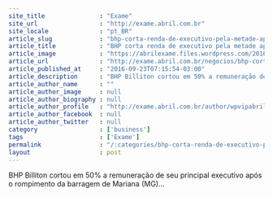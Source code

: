 ```yaml
---
site_title               : "Exame"
site_url                 : "http://exame.abril.com.br"
site_locale              : "pt_BR"
article_slug             : "bhp-corta-renda-de-executivo-pela-metade-apos-mariana"
article_title            : "BHP corta renda de executivo pela metade após Mariana"
article_image            : "https://abrilexame.files.wordpress.com/2016/09/size_960_16_9_bhp_billiton5.jpg?quality=70&strip=all&w=960"
article_url              : "http://exame.abril.com.br/negocios/bhp-corta-renda-de-executivo-pela-metade-apos-mariana/"
article_published_at     : "2016-09-23T07:15:54-03:00"
article_description      : "BHP Billiton cortou em 50% a remuneração de seu principal executivo após o rompimento da barragem de Mariana (MG)..."
article_author_name      : ""
article_author_image     : null
article_author_biography : null
article_author_profile   : "http://exame.abril.com.br/author/wpvipabril/"
article_author_facebook  : null
article_author_twitter   : null
category                 : ['business']
tags                     : ['Exame']
permalink                : "/:categories/bhp-corta-renda-de-executivo-pela-metade-apos-mariana/"
layout                   : post
---
```


BHP Billiton cortou em 50% a remuneração de seu principal executivo após o rompimento da barragem de Mariana (MG)...
